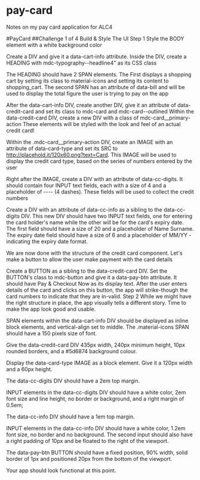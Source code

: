 # pay-card
Notes on my pay card application for ALC4


#PayCard 
##Challenge 1 of 4
Build & Style The UI
Step 1
Style the BODY element with a white background color

Create a DIV and give it a data-cart-info attribute. Inside the DIV, create a HEADING with mdc-typography--headline4" as its CSS class

The HEADING should have 2 SPAN elements. The First displays a shopping cart by setting its class to material-icons and setting its content to shopping_cart. The second SPAN has an attribute of data-bill and will be used to display the total figure the user is trying to pay on the app

After the data-cart-info DIV, create another DIV, give it an attribute of data-credit-card and set its class to mdc-card and mdc-card--outlined Within the data-credit-card DIV, create a new DIV with a class of mdc-card__primary-action These elements will be styled with the look and feel of an actual credit card!

Within the .mdc-card__primary-action DIV, create an IMAGE with an attribute of data-card-type and set its SRC to http://placehold.it/120x60.png?text=Card. This IMAGE will be used to display the credit card type, based on the series of numbers entered by the user

Right after the IMAGE, create a DIV with an attribute of data-cc-digits. It should contain four INPUT text fields, each with a size of 4 and a placeholder of ---- (4 dashes). These fields will be used to collect the credit numbers

Create a DIV with an attribute of data-cc-info as a sibling to the data-cc-digits DIV. This new DIV should have two INPUT text fields, one for entering the card holder's name while the other will be for the card's expiry date. The first field should have a size of 20 and a placeholder of Name Surname. The expiry date field should have a size of 6 and a placeholder of MM/YY - indicating the expiry date format.

We are now done with the structure of the credit card component. Let's make a button to allow the user make payment with the card details

Create a BUTTON as a sibling to the data-credit-card DIV. Set the BUTTON's class to mdc-button and give it a data-pay-btn attribute. It should have Pay & Checkout Now as its display text. After the user enters details of the card and clicks on this button, the app will strike-though the card numbers to indicate that they are in-valid.
Step 2
While we might have the right structure in place, the app visually tells a different story. Time to make the app look good and usable.

SPAN elements within the data-cart-info DIV should be displayed as inline block elements, and vertical-align set to middle. The .material-icons SPAN should have a 150 pixels size of font.

Give the data-credit-card DIV 435px width, 240px minimum height, 10px rounded borders, and a #5d6874 background colour.

Display the data-card-type IMAGE as a block element. Give it a 120px width and a 60px height.

The data-cc-digits DIV should have a 2em top margin.

INPUT elements in the data-cc-digits DIV should have a white color, 2em font size and line height, no border or background, and a right margin of 0.5em;

The data-cc-info DIV should have a 1em top margin.

INPUT elements in the data-cc-info DIV should have a white color, 1.2em font size, no border and no background. The second input should also have a right padding of 10px and be floated to the right of the viewport.

The data-pay-btn BUTTON should have a fixed position, 90% width, solid border of 1px and positioned 20px from the bottom of the viewport.

Your app should look functional at this point.
